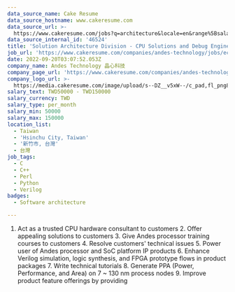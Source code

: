 ```yaml
---
data_source_name: Cake Resume
data_source_hostname: www.cakeresume.com
data_source_url: >-
  https://www.cakeresume.com/jobs?q=architecture&locale=en&range%5Bsalary_range%5D%5Bmin%5D=1000000&page=4
data_source_internal_id: '46524'
title: 'Solution Architecture Division - CPU Solutions and Debug Engineer '
job_url: 'https://www.cakeresume.com/companies/andes-technology/jobs/ecabc6'
date: 2022-09-20T03:07:52.053Z
company_name: Andes Technology 晶心科技
company_page_url: 'https://www.cakeresume.com/companies/andes-technology'
company_logo_url: >-
  https://media.cakeresume.com/image/upload/s--DZ__v5xW--/c_pad,fl_png8,h_200,w_200/v1662349969/iqb0owanivsth9kwyzib.png
salary_text: TWD50000 - TWD150000
salary_currency: TWD
salary_type: per_month
salary_min: 50000
salary_max: 150000
location_list:
  - Taiwan
  - 'Hsinchu City, Taiwan'
  - '新竹市, 台灣'
  - 台灣
job_tags:
  - C
  - C++
  - Perl
  - Python
  - Verilog
badges:
  - Software architecture

---
```


1. Act as a trusted CPU hardware consultant to customers 2. Offer appealing solutions to customers 3. Give Andes processor training courses to customers 4. Resolve customers' technical issues 5. Power user of Andes processor and SoC platform IP products 6. Enhance Verilog simulation, logic synthesis, and FPGA prototype flows in product packages 7. Write technical tutorials 8. Generate PPA (Power, Performance, and Area) on 7 ~ 130 nm process nodes 9. Improve product feature offerings by providing
